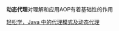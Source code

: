 **动态代理**对理解和应用AOP有着基础性的作用

[轻松学，Java 中的代理模式及动态代理](https://blog.csdn.net/briblue/article/details/73928350)



